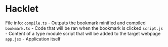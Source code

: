 # Hacklet

File info:
`compile.ts` - Outputs the bookmark minified and compiled
`bookmark.ts` - Code that will be ran when the bookmark is clicked
`script.js` - Content of a type module script that will be added to the target webpage
`app.jsx` - Application itself

